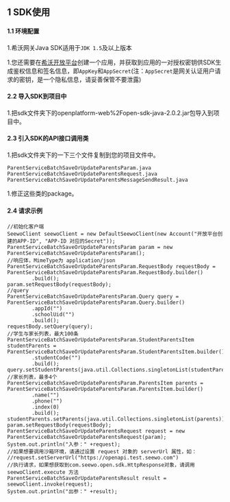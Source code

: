 ## 1 SDK使用

#### 1.1 环境配置

1.希沃网关Java SDK适用于`JDK 1.5`及以上版本

1.您还需要在[希沃开放平台](http://open.seewo.com/#/console)创建一个应用，并获取到应用的一对授权密钥供SDK生成鉴权信息和签名信息，即`AppKey`和`AppSecret`(注：`AppSecret`是网关认证用户请求的密钥，是一个隐私信息，请妥善保管不要泄露)

#### 2.2 导入SDK到项目中

1.把sdk文件夹下的openplatform-web%2Fopen-sdk-java-2.0.2.jar包导入到项目中。

#### 2.3 引入SDK的API接口调用类

1.把sdk文件夹下的一下三个文件复制到您的项目文件中。

```
ParentServiceBatchSaveOrUpdateParentsParam.java
ParentServiceBatchSaveOrUpdateParentsRequest.java
ParentServiceBatchSaveOrUpdateParentsMessageSendResult.java
```

1.修正这些类的package。

#### 2.4 请求示例

```
//初始化客户端
SeewoClient seewoClient = new DefaultSeewoClient(new Account("开放平台创建的APP-ID", "APP-ID 对应的Secret"));
ParentServiceBatchSaveOrUpdateParentsParam param = new ParentServiceBatchSaveOrUpdateParentsParam();
//响应体，MimeType为 application/json
ParentServiceBatchSaveOrUpdateParentsParam.RequestBody requestBody = ParentServiceBatchSaveOrUpdateParentsParam.RequestBody.builder()
        .build();
param.setRequestBody(requestBody);
//query
ParentServiceBatchSaveOrUpdateParentsParam.Query query = ParentServiceBatchSaveOrUpdateParentsParam.Query.builder()
        .appId("")
        .schoolUid("")
        .build();
requestBody.setQuery(query);
//学生与家长列表，最大100条
ParentServiceBatchSaveOrUpdateParentsParam.StudentParentsItem studentParents = ParentServiceBatchSaveOrUpdateParentsParam.StudentParentsItem.builder()
        .studentCode("")
        .build();
query.setStudentParents(java.util.Collections.singletonList(studentParents));
//家长列表，最多4个
ParentServiceBatchSaveOrUpdateParentsParam.ParentsItem parents = ParentServiceBatchSaveOrUpdateParentsParam.ParentsItem.builder()
        .name("")
        .phone("")
        .index(0)
        .build();
studentParents.setParents(java.util.Collections.singletonList(parents));
param.setRequestBody(requestBody);
ParentServiceBatchSaveOrUpdateParentsRequest request = new ParentServiceBatchSaveOrUpdateParentsRequest(param);
System.out.println("入参：" +request);
//如果想要调用沙箱环境，请通过设置 request 对象的 serverUrl 属性，如：
//request.setServerUrl("https://openapi.test.seewo.com")
//执行请求，如果想获取到com.seewo.open.sdk.HttpResponse对象，请调用 seewoClient.execute 方法
ParentServiceBatchSaveOrUpdateParentsResult result = seewoClient.invoke(request);
System.out.println("出参：" +result);
```